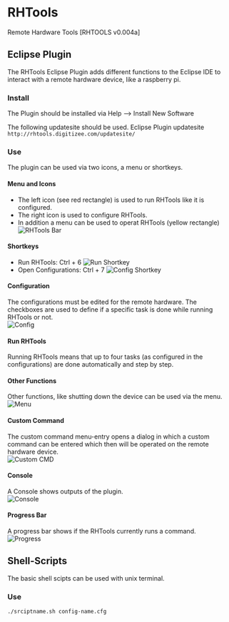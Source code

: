 # RHTools
Remote Hardware Tools [RHTOOLS v0.004a]

## Eclipse Plugin
The RHTools Eclipse Plugin adds different functions to the Eclipse IDE to
interact with a remote hardware device, like a raspberry pi.

### Install
The Plugin should be installed via 
Help --> Install New Software 

The following updatesite should be used.
Eclipse Plugin updatesite  
`http://rhtools.digitizee.com/updatesite/` 

### Use
The plugin can be used via two icons, a menu or shortkeys.

#### Menu and Icons
* The left icon (see red rectangle) is used to run RHTools like it is configured.
* The right icon is used to configure RHTools.  
* In addition a menu can be used to operat RHTools (yellow rectangle)  
![RHTools Bar](https://github.com/uwlau/RHTools/blob/master/help/bar.png?raw=true)

#### Shortkeys
* Run RHTools: Ctrl + 6 
![Run Shortkey](https://github.com/uwlau/RHTools/blob/master/help/shortkey_exec.png?raw=true)
* Open Configurations: Ctrl + 7 
![Config Shortkey](https://github.com/uwlau/RHTools/blob/master/help/shortkey_config.png?raw=true)

#### Configuration
The configurations must be edited for the remote hardware. The checkboxes are
used to define if a specific task is done while running RHTools or not.  
![Config](https://github.com/uwlau/RHTools/blob/master/help/config.png?raw=true)

#### Run RHTools 
Running RHTools means that up to four tasks (as configured in the configurations)
are done automatically and step by step.

#### Other Functions
Other functions, like shutting down the device can be used via the menu.
![Menu](https://github.com/uwlau/RHTools/blob/master/help/menu.png?raw=true)

#### Custom Command
The custom command menu-entry opens a dialog in which a custom command can be
entered which then will be operated on the remote hardware device.  
![Custom CMD](https://github.com/uwlau/RHTools/blob/master/help/custom_cmd.png?raw=true)

#### Console 
A Console shows outputs of the plugin.  
![Console](https://github.com/uwlau/RHTools/blob/master/help/console.png?raw=true)

#### Progress Bar
A progress bar shows if the RHTools currently runs a command.  
![Progress](https://github.com/uwlau/RHTools/blob/master/help/progress.png?raw=true)


## Shell-Scripts
The basic shell scipts can be used with unix terminal.
### Use
`./srciptname.sh config-name.cfg` 
